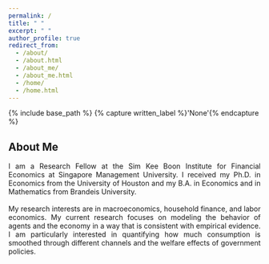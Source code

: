```yaml
---
permalink: /
title: " "
excerpt: " "
author_profile: true
redirect_from: 
  - /about/
  - /about.html
  - /about_me/
  - /about_me.html
  - /home/
  - /home.html
---
```


{% include base_path %}
{% capture written_label %}'None'{% endcapture %}

## About Me
<p style='text-align: justify;'>
I am a Research Fellow at the Sim Kee Boon Institute for Financial Economics at Singapore Management University. I received my Ph.D. in 
Economics from the University of Houston and my B.A. in Economics and in Mathematics from Brandeis University. <br>
<br>
My research interests are in macroeconomics, household finance, and labor economics. My current research focuses on modeling the behavior 
of agents and the economy in a way that is consistent with empirical evidence. I am particularly interested in quantifying how much 
consumption is smoothed through different channels and the welfare effects of government policies.
</p>